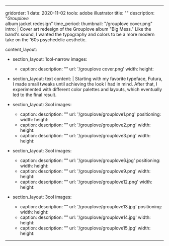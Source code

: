 ---

gridorder: 1
date: 2020-11-02
tools: adobe illustrator
title: ""
description: "<i>Grouplove</i><br>album jacket redesign"
time_period:
thumbnail: "/grouplove cover.png"
intro: |
 Cover art redesign of the Grouplove album "Big Mess." Like the band's sound, I wanted the typography and colors to be a more modern take on the '60s psychedelic aesthetic.

content_layout:
  
  - section_layout: 1col-narrow
    images:
      - caption:
        description: ""
        url: '/grouplove cover.png'
        width:
        height:

  - section_layout: text
    content: |
      Starting with my favorite typeface, Futura, I made small tweaks until achieving the look I had in mind. After that, I experimented with different color palettes and layouts, which eventually led to the final result.

  - section_layout: 3col
    images:
      - caption:
        description: ""
        url: '/grouplove/grouplove1.png'
        positioning: 
        width:
        height:
      - caption:
        description: ""
        url: '/grouplove/grouplove2.png'
        width:
        height:
      - caption:
        description: ""
        url: '/grouplove/grouplove3.png'
        width:
        height:
 
  - section_layout: 3col
    images:
      - caption:
        description: ""
        url: '/grouplove/grouplove6.jpg'
        positioning: 
        width:
        height:
      - caption:
        description: ""
        url: '/grouplove/grouplove9.png'
        width:
        height:
      - caption:
        description: ""
        url: '/grouplove/grouplove12.png'
        width:
        height:

  - section_layout: 3col
    images:
      - caption:
        description: ""
        url: '/grouplove/grouplove13.jpg'
        positioning: 
        width:
        height:
      - caption:
        description: ""
        url: '/grouplove/grouplove14.jpg'
        width:
        height:
      - caption:
        description: ""
        url: '/grouplove/grouplove15.jpg'
        width:
        height:
---